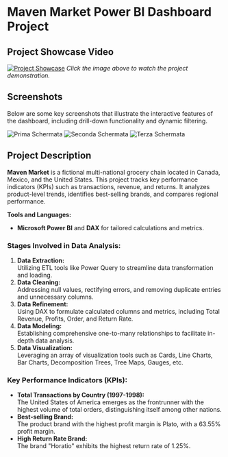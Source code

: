 # Maven Market Power BI Dashboard Project

## Project Showcase Video

[![Project Showcase](./path/to/your/video-thumbnail.png)](https://link-to-your-video.com)
*Click the image above to watch the project demonstration.*

## Screenshots

Below are some key screenshots that illustrate the interactive features of the dashboard, including drill-down functionality and dynamic filtering.

![Prima Schermata](https://github.com/user-attachments/assets/9747738b-8cd5-43fe-adac-a33ae50684bd)
![Seconda Schermata](https://github.com/user-attachments/assets/b38c96e7-f7d7-42e8-8a90-b4d55f47c027)
![Terza Schermata](https://github.com/user-attachments/assets/91b21070-4136-47ba-869b-c6c9ded804b8)


## Project Description

**Maven Market** is a fictional multi-national grocery chain located in Canada, Mexico, and the United States. This project tracks key performance indicators (KPIs) such as transactions, revenue, and returns. It analyzes product-level trends, identifies best-selling brands, and compares regional performance.

**Tools and Languages:**
- **Microsoft Power BI** and **DAX** for tailored calculations and metrics.

### Stages Involved in Data Analysis:
1. **Data Extraction:**  
   Utilizing ETL tools like Power Query to streamline data transformation and loading.
2. **Data Cleaning:**  
   Addressing null values, rectifying errors, and removing duplicate entries and unnecessary columns.
3. **Data Refinement:**  
   Using DAX to formulate calculated columns and metrics, including Total Revenue, Profits, Order, and Return Rate.
4. **Data Modeling:**  
   Establishing comprehensive one-to-many relationships to facilitate in-depth data analysis.
5. **Data Visualization:**  
   Leveraging an array of visualization tools such as Cards, Line Charts, Bar Charts, Decomposition Trees, Tree Maps, Gauges, etc.

### Key Performance Indicators (KPIs):
- **Total Transactions by Country (1997-1998):**  
  The United States of America emerges as the frontrunner with the highest volume of total orders, distinguishing itself among other nations.
- **Best-selling Brand:**  
  The product brand with the highest profit margin is Plato, with a 63.55% profit margin.
- **High Return Rate Brand:**  
  The brand "Horatio" exhibits the highest return rate of 1.25%.

